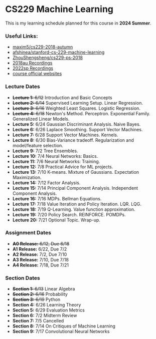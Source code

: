 # CS229 Machine Learning
This is my learning schedule planned for this course in **2024 Summer**. 

### Useful Links:
- [maxim5/cs229-2018-autumn](https://github.com/maxim5/cs229-2018-autumn)
- [afshinea/stanford-cs-229-machine-learning](https://github.com/afshinea/stanford-cs-229-machine-learning)
- [ZhouShengsheng/cs229-ps-2018](https://github.com/ZhouShengsheng/cs229-ps-2018)
- [2018au Recordings](https://www.youtube.com/watch?v=jGwO_UgTS7I&list=PLoROMvodv4rMiGQp3WXShtMGgzqpfVfbU)
- [2022sp Recordings](https://www.youtube.com/watch?v=Bl4Feh_Mjvo&list=PLoROMvodv4rNyWOpJg_Yh4NSqI4Z4vOYy)
- [course official websites](https://cs229.stanford.edu/)

### Lecture Dates

- ~~**Lecture 1:** 6/12~~  Introduction and Basic Concepts
- ~~**Lecture 2:** 6/14~~  Supervised Learning Setup. Linear Regression.
- ~~**Lecture 3:** 6/16~~  Weighted Least Squares. Logistic Regression.
- ~~**Lecture 4:** 6/18~~  Newton's Method. Perceptron. Exponential Family. Generalized Linear Models.
- **Lecture 5:** 6/24  Gaussian Discriminant Analysis. Naive Bayes.
- **Lecture 6:** 6/26  Laplace Smoothing. Support Vector Machines.
- **Lecture 7:** 6/28  Support Vector Machines. Kernels.
- **Lecture 8:** 6/30  Bias-Variance tradeoff. Regularization and model/feature selection.
- **Lecture 9:** 7/2  Tree Ensembles.
- **Lecture 10:** 7/4  Neural Networks: Basics.
- **Lecture 11:** 7/6  Neural Networks: Training.
- **Lecture 12:** 7/8  Practical Advice for ML projects.
- **Lecture 13:** 7/10  K-means. Mixture of Gaussians. Expectation Maximization.
- **Lecture 14:** 7/12  Factor Analysis.
- **Lecture 15:** 7/14  Principal Component Analysis. Independent Component Analysis.
- **Lecture 16:** 7/16  MDPs. Bellman Equations.
- **Lecture 17:** 7/18  Value Iteration and Policy Iteration. LQR. LQG.
- **Lecture 18:** 7/19  Q-Learning. Value function approximation.
- **Lecture 19:** 7/20  Policy Search. REINFORCE. POMDPs.
- **Lecture 20:** 7/21  Optional Topic. Wrap-up.

### Assignment Dates

- ~~**A0 Release:** 6/12, Due 6/18~~
- **A1 Release:** 6/22, Due 7/2
- **A2 Release:** 7/2, Due 7/10
- **A3 Release:** 7/10, Due 7/18
- **A4 Release:** 7/18, Due 7/21

### Section Dates

- ~~**Section 1:** 6/13~~  Linear Algebra
- ~~**Section 2:** 6/16~~  Probability
- ~~**Section 3:** 6/19~~  Python
- **Section 4:** 6/26  Learning Theory
- **Section 5:** 6/29  Evaluation Metrics
- **Section 6:** 7/2  Midterm Review
- **Section 7:** 7/5  Cancelled
- **Section 8:** 7/14  On Critiques of Machine Learning
- **Section 9:** 7/17  Convolutional Neural Networks